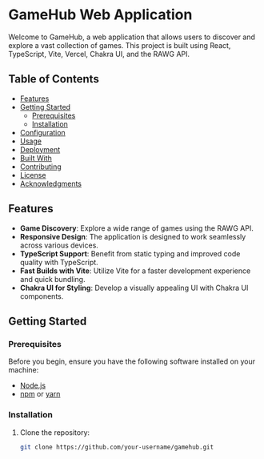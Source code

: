 # GameHub Web Application

Welcome to GameHub, a web application that allows users to discover and explore a vast collection of games. This project is built using React, TypeScript, Vite, Vercel, Chakra UI, and the RAWG API.

## Table of Contents

- [Features](#features)
- [Getting Started](#getting-started)
  - [Prerequisites](#prerequisites)
  - [Installation](#installation)
- [Configuration](#configuration)
- [Usage](#usage)
- [Deployment](#deployment)
- [Built With](#built-with)
- [Contributing](#contributing)
- [License](#license)
- [Acknowledgments](#acknowledgments)

## Features

- **Game Discovery**: Explore a wide range of games using the RAWG API.
- **Responsive Design**: The application is designed to work seamlessly across various devices.
- **TypeScript Support**: Benefit from static typing and improved code quality with TypeScript.
- **Fast Builds with Vite**: Utilize Vite for a faster development experience and quick bundling.
- **Chakra UI for Styling**: Develop a visually appealing UI with Chakra UI components.

## Getting Started

### Prerequisites

Before you begin, ensure you have the following software installed on your machine:

- [Node.js](https://nodejs.org/)
- [npm](https://www.npmjs.com/) or [yarn](https://yarnpkg.com/)

### Installation

1. Clone the repository:

   ```bash
   git clone https://github.com/your-username/gamehub.git

